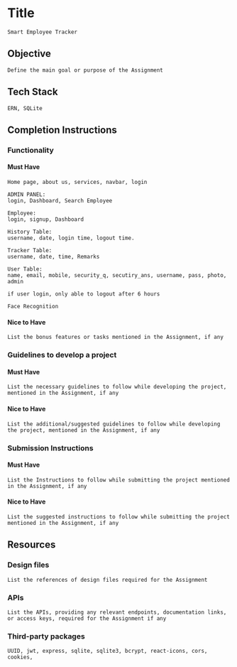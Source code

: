 # Title

    Smart Employee Tracker

## Objective

    Define the main goal or purpose of the Assignment

## Tech Stack

    ERN, SQLite

## Completion Instructions

### Functionality

#### Must Have

    Home page, about us, services, navbar, login

    ADMIN PANEL:
    login, Dashboard, Search Employee
    
    Employee:
    login, signup, Dashboard

    History Table:
    username, date, login time, logout time.

    Tracker Table:
    username, date, time, Remarks

    User Table:
    name, email, mobile, security_q, secutiry_ans, username, pass, photo, admin

    if user login, only able to logout after 6 hours

    Face Recognition
#### Nice to Have

    List the bonus features or tasks mentioned in the Assignment, if any

### Guidelines to develop a project

#### Must Have

    List the necessary guidelines to follow while developing the project, mentioned in the Assignment, if any

#### Nice to Have

    List the additional/suggested guidelines to follow while developing the project, mentioned in the Assignment, if any

### Submission Instructions

#### Must Have

    List the Instructions to follow while submitting the project mentioned in the Assignment, if any

#### Nice to Have

    List the suggested instructions to follow while submitting the project mentioned in the Assignment, if any

## Resources

### Design files

    List the references of design files required for the Assignment

### APIs

    List the APIs, providing any relevant endpoints, documentation links, or access keys, required for the Assignment if any

### Third-party packages

    UUID, jwt, express, sqlite, sqlite3, bcrypt, react-icons, cors, cookies,
